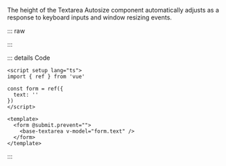 The height of the Textarea Autosize component automatically adjusts as a response to keyboard inputs and window resizing events.

::: raw

<ClientOnly>
  <TextareaExample />
</ClientOnly>

:::

::: details Code

```vue
<script setup lang="ts">
import { ref } from 'vue'

const form = ref({
  text: ''
})
</script>

<template>
  <form @submit.prevent="">
    <base-textarea v-model="form.text" />
  </form>
</template>
```

:::
